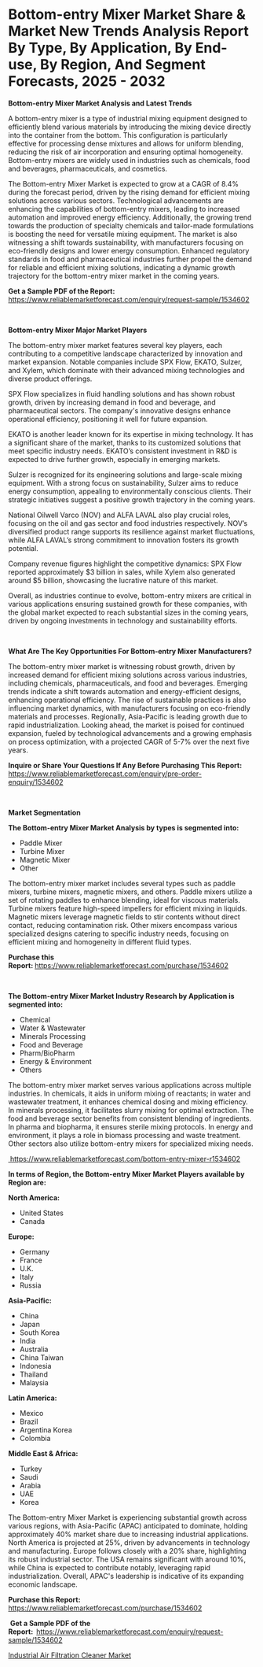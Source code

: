 <p><h1>Bottom-entry Mixer Market Share & Market New Trends Analysis Report By Type, By Application, By End-use, By Region, And Segment Forecasts, 2025 - 2032</h1></p><p><strong>Bottom-entry Mixer Market Analysis and Latest Trends</strong></p>
<p><p>A bottom-entry mixer is a type of industrial mixing equipment designed to efficiently blend various materials by introducing the mixing device directly into the container from the bottom. This configuration is particularly effective for processing dense mixtures and allows for uniform blending, reducing the risk of air incorporation and ensuring optimal homogeneity. Bottom-entry mixers are widely used in industries such as chemicals, food and beverages, pharmaceuticals, and cosmetics.</p><p>The Bottom-entry Mixer Market is expected to grow at a CAGR of 8.4% during the forecast period, driven by the rising demand for efficient mixing solutions across various sectors. Technological advancements are enhancing the capabilities of bottom-entry mixers, leading to increased automation and improved energy efficiency. Additionally, the growing trend towards the production of specialty chemicals and tailor-made formulations is boosting the need for versatile mixing equipment. The market is also witnessing a shift towards sustainability, with manufacturers focusing on eco-friendly designs and lower energy consumption. Enhanced regulatory standards in food and pharmaceutical industries further propel the demand for reliable and efficient mixing solutions, indicating a dynamic growth trajectory for the bottom-entry mixer market in the coming years.</p></p>
<p><strong>Get a Sample PDF of the Report:&nbsp;</strong> <a href="https://www.reliablemarketforecast.com/enquiry/request-sample/1534602?utm_campaign=2316&utm_medium=2&utm_source=Github&utm_content=ia&utm_term=11042025&utm_id=bottom-entry-mixer">https://www.reliablemarketforecast.com/enquiry/request-sample/1534602</a></p>
<p>&nbsp;</p>
<p><strong>Bottom-entry Mixer Major Market Players</strong></p>
<p><p>The bottom-entry mixer market features several key players, each contributing to a competitive landscape characterized by innovation and market expansion. Notable companies include SPX Flow, EKATO, Sulzer, and Xylem, which dominate with their advanced mixing technologies and diverse product offerings.</p><p>SPX Flow specializes in fluid handling solutions and has shown robust growth, driven by increasing demand in food and beverage, and pharmaceutical sectors. The company's innovative designs enhance operational efficiency, positioning it well for future expansion.</p><p>EKATO is another leader known for its expertise in mixing technology. It has a significant share of the market, thanks to its customized solutions that meet specific industry needs. EKATO’s consistent investment in R&D is expected to drive further growth, especially in emerging markets.</p><p>Sulzer is recognized for its engineering solutions and large-scale mixing equipment. With a strong focus on sustainability, Sulzer aims to reduce energy consumption, appealing to environmentally conscious clients. Their strategic initiatives suggest a positive growth trajectory in the coming years.</p><p>National Oilwell Varco (NOV) and ALFA LAVAL also play crucial roles, focusing on the oil and gas sector and food industries respectively. NOV’s diversified product range supports its resilience against market fluctuations, while ALFA LAVAL’s strong commitment to innovation fosters its growth potential.</p><p>Company revenue figures highlight the competitive dynamics: SPX Flow reported approximately $3 billion in sales, while Xylem also generated around $5 billion, showcasing the lucrative nature of this market.</p><p>Overall, as industries continue to evolve, bottom-entry mixers are critical in various applications ensuring sustained growth for these companies, with the global market expected to reach substantial sizes in the coming years, driven by ongoing investments in technology and sustainability efforts.</p></p>
<p>&nbsp;</p>
<p><strong>What Are The Key Opportunities For Bottom-entry Mixer Manufacturers?</strong></p>
<p><p>The bottom-entry mixer market is witnessing robust growth, driven by increased demand for efficient mixing solutions across various industries, including chemicals, pharmaceuticals, and food and beverages. Emerging trends indicate a shift towards automation and energy-efficient designs, enhancing operational efficiency. The rise of sustainable practices is also influencing market dynamics, with manufacturers focusing on eco-friendly materials and processes. Regionally, Asia-Pacific is leading growth due to rapid industrialization. Looking ahead, the market is poised for continued expansion, fueled by technological advancements and a growing emphasis on process optimization, with a projected CAGR of 5-7% over the next five years.</p></p>
<p><strong>Inquire or Share Your Questions If Any Before Purchasing This Report:</strong> <a href="https://www.reliablemarketforecast.com/enquiry/pre-order-enquiry/1534602?utm_campaign=2316&utm_medium=2&utm_source=Github&utm_content=ia&utm_term=11042025&utm_id=bottom-entry-mixer">https://www.reliablemarketforecast.com/enquiry/pre-order-enquiry/1534602</a></p>
<p>&nbsp;</p>
<p><strong>Market Segmentation</strong></p>
<p><strong>The Bottom-entry Mixer Market Analysis by types is segmented into:</strong></p>
<p><ul><li>Paddle Mixer</li><li>Turbine Mixer</li><li>Magnetic Mixer</li><li>Other</li></ul></p>
<p><p>The bottom-entry mixer market includes several types such as paddle mixers, turbine mixers, magnetic mixers, and others. Paddle mixers utilize a set of rotating paddles to enhance blending, ideal for viscous materials. Turbine mixers feature high-speed impellers for efficient mixing in liquids. Magnetic mixers leverage magnetic fields to stir contents without direct contact, reducing contamination risk. Other mixers encompass various specialized designs catering to specific industry needs, focusing on efficient mixing and homogeneity in different fluid types.</p></p>
<p><strong>Purchase this Report:&nbsp;</strong><a href="https://www.reliablemarketforecast.com/purchase/1534602?utm_campaign=2316&utm_medium=2&utm_source=Github&utm_content=ia&utm_term=11042025&utm_id=bottom-entry-mixer">https://www.reliablemarketforecast.com/purchase/1534602</a></p>
<p>&nbsp;</p>
<p><strong>The Bottom-entry Mixer Market Industry Research by Application is segmented into:</strong></p>
<p><ul><li>Chemical</li><li>Water & Wastewater</li><li>Minerals Processing</li><li>Food and Beverage</li><li>Pharm/BioPharm</li><li>Energy & Environment</li><li>Others</li></ul></p>
<p><p>The bottom-entry mixer market serves various applications across multiple industries. In chemicals, it aids in uniform mixing of reactants; in water and wastewater treatment, it enhances chemical dosing and mixing efficiency. In minerals processing, it facilitates slurry mixing for optimal extraction. The food and beverage sector benefits from consistent blending of ingredients. In pharma and biopharma, it ensures sterile mixing protocols. In energy and environment, it plays a role in biomass processing and waste treatment. Other sectors also utilize bottom-entry mixers for specialized mixing needs.</p></p>
<p><a href="https://www.reliablemarketforecast.com/bottom-entry-mixer-r1534602?utm_campaign=2316&utm_medium=2&utm_source=Github&utm_content=ia&utm_term=11042025&utm_id=bottom-entry-mixer">&nbsp;https://www.reliablemarketforecast.com/bottom-entry-mixer-r1534602</a></p>
<p><strong>In terms of Region, the Bottom-entry Mixer Market Players available by Region are:</strong></p>
<p>
    <p> <strong> North America: </strong>
        <ul>
            <li>United States</li>
            <li>Canada</li>
        </ul>
        </p> 
    <p> <strong> Europe: </strong>
        <ul>
            <li>Germany</li>
            <li>France</li>
            <li>U.K.</li>
            <li>Italy</li>
            <li>Russia</li>
        </ul>
        </p> 
    <p> <strong> Asia-Pacific: </strong>
        <ul>
            <li>China</li>
            <li>Japan</li>
            <li>South Korea</li>
            <li>India</li>
            <li>Australia</li>
            <li>China Taiwan</li>
            <li>Indonesia</li>
            <li>Thailand</li>
            <li>Malaysia</li>
        </ul>
        </p> 
    <p> <strong> Latin America: </strong>
        <ul>
            <li>Mexico</li>
            <li>Brazil</li>
            <li>Argentina Korea</li>
            <li>Colombia</li>
        </ul>
        </p> 
    <p> <strong> Middle East & Africa: </strong>
        <ul>
            <li>Turkey</li>
            <li>Saudi</li>
            <li>Arabia</li>
            <li>UAE</li>
            <li>Korea</li>
        </ul>
    </p>
    </p>
<p><p>The Bottom-entry Mixer Market is experiencing substantial growth across various regions, with Asia-Pacific (APAC) anticipated to dominate, holding approximately 40% market share due to increasing industrial applications. North America is projected at 25%, driven by advancements in technology and manufacturing. Europe follows closely with a 20% share, highlighting its robust industrial sector. The USA remains significant with around 10%, while China is expected to contribute notably, leveraging rapid industrialization. Overall, APAC's leadership is indicative of its expanding economic landscape.</p></p>
<p><strong>Purchase this Report: </strong><a href="https://www.reliablemarketforecast.com/purchase/1534602?utm_campaign=2316&utm_medium=2&utm_source=Github&utm_content=ia&utm_term=11042025&utm_id=bottom-entry-mixer">https://www.reliablemarketforecast.com/purchase/1534602</a></p>
<p>&nbsp;<strong>Get a Sample PDF of the Report:&nbsp;&nbsp;</strong><a href="https://www.reliablemarketforecast.com/enquiry/request-sample/1534602?utm_campaign=2316&utm_medium=2&utm_source=Github&utm_content=ia&utm_term=11042025&utm_id=bottom-entry-mixer">https://www.reliablemarketforecast.com/enquiry/request-sample/1534602</a></p>
<p><strong></strong></p>
<p><p><a href="https://github.com/guleealhani/Market-Research-Report-List-1/blob/main/industrial-air-filtration-cleaner-market.md?utm_campaign=2316&utm_medium=2&utm_source=Github&utm_content=ia&utm_term=11042025&utm_id=bottom-entry-mixer">Industrial Air Filtration Cleaner Market</a></p></p>